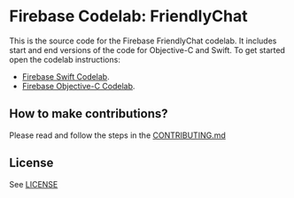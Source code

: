 # Firebase Codelab: FriendlyChat

This is the source code for the Firebase FriendlyChat codelab. It includes start and end versions of the
code for Objective-C and Swift. To get started open the codelab instructions:

 - [Firebase Swift Codelab](https://codelabs.developers.google.com/codelabs/firebase-ios-swift/).
 - [Firebase Objective-C Codelab](https://codelabs.developers.google.com/codelabs/firebase-ios-objc/).


## How to make contributions?
Please read and follow the steps in the [CONTRIBUTING.md](CONTRIBUTING.md)


## License
See [LICENSE](LICENSE)
